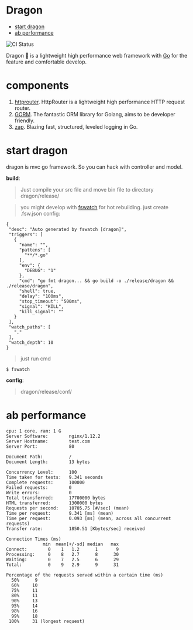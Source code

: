 # Dragon

<!-- MarkdownTOC autolink=true autoanchor=true-->

- [start dragon](#start-dragon)
- [ab performance](#ab-performance)

<!-- /MarkdownTOC -->



![CI Status](https://travis-ci.org/azerothyang/dragon.svg?branch=master)

 Dragon 🐲 is a lightweight high performance web framework with [Go](https://golang.org/) for the feature and comfortable develop.
 
# components 
1. [httprouter](https://github.com/julienschmidt/httprouter). HttpRouter is a lightweight high performance HTTP request router.
2. [GORM](https://github.com/jinzhu/gorm). The fantastic ORM library for Golang, aims to be developer friendly.
3. [zap](https://github.com/uber-go/zap). Blazing fast, structured, leveled logging in Go.

# start dragon
 dragon is mvc go framework. So you can hack with controller and model. 
 
 __build__: 
 >Just compile your src file and move bin file to directory dragon/release/
 
 >you might develop with [fswatch](https://github.com/codeskyblue/fswatch) for hot rebuilding.
 just create .fsw.json config:
 ```
{
  "desc": "Auto generated by fswatch [dragon]",
  "triggers": [
    {
      "name": "",
      "pattens": [
        "**/*.go"
      ],
      "env": {
        "DEBUG": "1"
      },
      "cmd": "go fmt dragon... && go build -o ./release/dragon && ./release/dragon",
      "shell": true,
      "delay": "100ms",
      "stop_timeout": "500ms",
      "signal": "KILL",
      "kill_signal": ""
    }
  ],
  "watch_paths": [
    "."
  ],
  "watch_depth": 10
}
 
 ```
 > just run cmd
 ```
 $ fswatch
 ```
 
 __config__:
> dragon/release/conf/  

# ab performance
 ``` 
 cpu: 1 core, ram: 1 G
 Server Software:        nginx/1.12.2
 Server Hostname:        test.com
 Server Port:            80
 
 Document Path:          /
 Document Length:        13 bytes
 
 Concurrency Level:      100
 Time taken for tests:   9.341 seconds
 Complete requests:      100000
 Failed requests:        0
 Write errors:           0
 Total transferred:      17700000 bytes
 HTML transferred:       1300000 bytes
 Requests per second:    10705.75 [#/sec] (mean)
 Time per request:       9.341 [ms] (mean)
 Time per request:       0.093 [ms] (mean, across all concurrent requests)
 Transfer rate:          1850.51 [Kbytes/sec] received
 
 Connection Times (ms)
               min  mean[+/-sd] median   max
 Connect:        0    1   1.2      1       9
 Processing:     0    8   2.7      8      30
 Waiting:        0    7   2.5      6      29
 Total:          0    9   2.9      9      31
 
 Percentage of the requests served within a certain time (ms)
   50%      9
   66%     10
   75%     11
   80%     11
   90%     13
   95%     14
   98%     16
   99%     18
  100%     31 (longest request)

 ```
